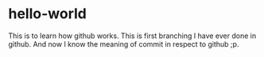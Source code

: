 # hello-world
This is to learn how github works.
This is first branching I have ever done in github. And now I know the meaning of commit in respect to github ;p.
